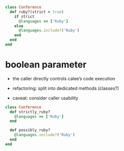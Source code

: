 ```ruby
class Conference
  def ruby?(strict = true)
    if strict
      @languages == ['Ruby']
    else
      @languages.include?('Ruby')
    end
  end
end
```


# boolean parameter

* the caller directly controls calee’s code execution
<!-- .element: class="fragment" -->
* refactoring: split into dedicated methods (classes?)
<!-- .element: class="fragment" -->
* caveat: consider caller usability
<!-- .element: class="fragment" -->


```ruby
class Conference
  def strictly_ruby?
    @languages == ['Ruby']
  end

  def possibly_ruby?
    @languages.include?('Ruby')
  end
end
```
